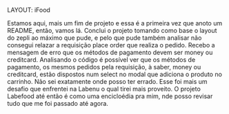 LAYOUT: iFood


Estamos aqui, mais um fim de projeto e essa é a primeira vez que anoto um README, então, vamos lá.
Conclui o projeto tomando como base o layout do zepli ao máximo que pude, e pelo que pude também analisar não consegui relazar a requisição place order que realiza o pedido. Recebo a mensagem de erro que os métodos de pagamento devem ser money ou creditcard. Analisando o código é possível ver que os métodos de pagamento, os mesmos pedidos pela requisição, à saber, money ou creditcard, estão dispostos num select no modal que adiciona o produto no carrinho. Não sei exatamente onde posso ter errado. Esse foi mais um desafio que enfrentei na Labenu o qual tirei mais proveito. O projeto Labefood até então é como uma encicloédia pra mim, nde posso revisar tudo que me foi passado até agora.
